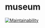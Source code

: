 # museum
[![Maintainability](https://qlty.sh/gh/devbulygin/projects/museum/maintainability.svg)](https://qlty.sh/gh/devbulygin/projects/museum)